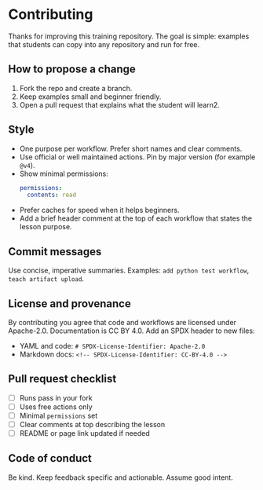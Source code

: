 <!-- SPDX-License-Identifier: CC-BY-4.0 -->

# Contributing

Thanks for improving this training repository. The goal is simple: examples that students can copy into any repository and run for free.

## How to propose a change
1. Fork the repo and create a branch.
2. Keep examples small and beginner friendly.
3. Open a pull request that explains what the student will learn2.

## Style
- One purpose per workflow. Prefer short names and clear comments.
- Use official or well maintained actions. Pin by major version (for example `@v4`).
- Show minimal permissions:
  ```yaml
  permissions:
    contents: read
  ```
- Prefer caches for speed when it helps beginners.
- Add a brief header comment at the top of each workflow that states the lesson purpose.

## Commit messages
Use concise, imperative summaries. Examples: `add python test workflow`, `teach artifact upload`.

## License and provenance
By contributing you agree that code and workflows are licensed under Apache-2.0. Documentation is CC BY 4.0. Add an SPDX header to new files:
- YAML and code: `# SPDX-License-Identifier: Apache-2.0`
- Markdown docs: `<!-- SPDX-License-Identifier: CC-BY-4.0 -->`

## Pull request checklist
- [ ] Runs pass in your fork
- [ ] Uses free actions only
- [ ] Minimal `permissions` set
- [ ] Clear comments at top describing the lesson
- [ ] README or page link updated if needed

## Code of conduct
Be kind. Keep feedback specific and actionable. Assume good intent.

